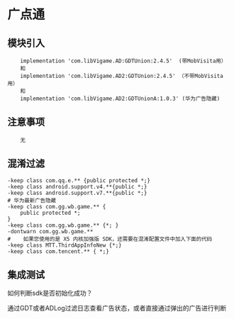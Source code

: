 # 广点通

## 模块引入

```text
    implementation 'com.libVigame.AD:GDTUnion:2.4.5'  (带MobVisita用）
    和
    implementation 'com.libVigame.AD2:GDTUnion:2.4.5' （不带MobVisita用）
    和
    implementation 'com.libVigame.AD2:GDTUnionA:1.0.3' (华为广告隐藏)
```

## 注意事项

```text
    无
```

## 混淆过滤

```text
-keep class com.qq.e.** {public protected *;}
-keep class android.support.v4.**{public *;}
-keep class android.support.v7.**{public *;}
# 华为最新广告隐藏
-keep class com.gg.wb.game.** {
    public protected *;
}
-keep class com.gg.wb.game.** {*; }
-dontwarn com.gg.wb.game.**
#    如果您使用的是 X5 内核加强版 SDK，还需要在混淆配置文件中加入下面的代码
-keep class MTT.ThirdAppInfoNew {*;}
-keep class com.tencent.** { *;}
```

## 集成测试

如何判断sdk是否初始化成功？

通过GDT或者ADLog过滤日志查看广告状态，或者直接通过弹出的广告进行判断

